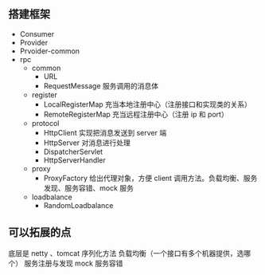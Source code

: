 ## 搭建框架 
* Consumer
* Provider
* Prvoider-common
* rpc
  * common
    * URL	
    * RequestMessage		服务调用的消息体
  * register
    * LocalRegisterMap		充当本地注册中心（注册接口和实现类的关系）
    * RemoteRegisterMap	充当远程注册中心（注册 ip 和 port）
  * protocol
    * HttpClient	实现把消息发送到 server 端
    * HttpServer	对消息进行处理
    * DispatcherServlet	
    * HttpServerHandler
  * proxy
    * ProxyFactory	给出代理对象，方便 client 调用方法。负载均衡、服务发现、服务容错、mock 服务
  * loadbalance
    * RandomLoadbalance



## 可以拓展的点
底层是 netty 、tomcat
序列化方法
负载均衡（一个接口有多个机器提供，选哪个）
服务注册与发现
mock
服务容错


